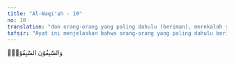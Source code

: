 ```yaml
---
title: "Al-Waqi'ah - 10"
no: 10
translation: "dan orang-orang yang paling dahulu (beriman), merekalah yang paling dahulu (masuk surga)."
tafsir: "Ayat ini menjelaskan bahwa orang-orang yang paling dahulu beriman kepada Allah tidak asing lagi bagi kita pribadi hal ini tampak karena kebesarannya serta perbuatan-perbuatan mereka yang mengagumkan. Dapat pula diartikan bahwa orang-orang yang paling dahulu mematuhi perintah Allah, mereka pulalah yang paling dahulu menerima rahmat Allah. Barang siapa yang lebih awal membuat kebaikan di dunia ini, maka ia adalah orang yang lebih awal pula mendapat ganjaran di akhirat nanti. Ayat ini menjelaskan bahwa yang dimaksud dengan \"as-sabiqun\", ialah mereka yang disebut dalam hadis 'Aisyah sebagai Nabi Muhammad saw telah bersabda, \"Apakah kamu sekalian tahu siapa yang paling dahulu mendapat perlindungan dari Allah pada hari Kiamat nanti?\" Mereka (para sahabat) berkata, \"Allah dan Rasul-Nya yang lebih mengetahui.\" Rasulullah bersabda, \"Mereka itu adalah orang yang apabila diberi haknya menerimanya, apabila diminta, memberikannya dan apabila menjatuhkan hukuman terhadap orang lain sama seperti mereka menjatuhkan hukuman terhadap diri mereka sendiri.\" (Riwayat Ahmad dari 'Aisyah) ("
---
```


وَالسّٰبِقُوْنَ السّٰبِقُوْنَۙ  
